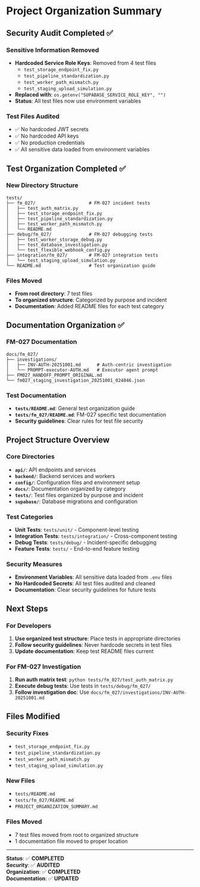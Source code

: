 # Project Organization Summary

## Security Audit Completed ✅

### Sensitive Information Removed
- **Hardcoded Service Role Keys**: Removed from 4 test files
  - `test_storage_endpoint_fix.py`
  - `test_pipeline_standardization.py` 
  - `test_worker_path_mismatch.py`
  - `test_staging_upload_simulation.py`
- **Replaced with**: `os.getenv("SUPABASE_SERVICE_ROLE_KEY", "")`
- **Status**: All test files now use environment variables

### Test Files Audited
- ✅ No hardcoded JWT secrets
- ✅ No hardcoded API keys
- ✅ No production credentials
- ✅ All sensitive data loaded from environment variables

## Test Organization Completed ✅

### New Directory Structure
```
tests/
├── fm_027/                    # FM-027 incident tests
│   ├── test_auth_matrix.py
│   ├── test_storage_endpoint_fix.py
│   ├── test_pipeline_standardization.py
│   ├── test_worker_path_mismatch.py
│   └── README.md
├── debug/fm_027/              # FM-027 debugging tests
│   ├── test_worker_storage_debug.py
│   ├── test_database_investigation.py
│   └── test_flexible_webhook_config.py
├── integration/fm_027/        # FM-027 integration tests
│   └── test_staging_upload_simulation.py
└── README.md                  # Test organization guide
```

### Files Moved
- **From root directory**: 7 test files
- **To organized structure**: Categorized by purpose and incident
- **Documentation**: Added README files for each test category

## Documentation Organization ✅

### FM-027 Documentation
```
docs/fm_027/
├── investigations/
│   ├── INV-AUTH-20251001.md      # Auth-centric investigation
│   └── PROMPT-executor-AUTH.md   # Executor agent prompt
├── FM027_HANDOFF_PROMPT_ORIGINAL.md
└── fm027_staging_investigation_20251001_024046.json
```

### Test Documentation
- **`tests/README.md`**: General test organization guide
- **`tests/fm_027/README.md`**: FM-027 specific test documentation
- **Security guidelines**: Clear rules for test file security

## Project Structure Overview

### Core Directories
- **`api/`**: API endpoints and services
- **`backend/`**: Backend services and workers
- **`config/`**: Configuration files and environment setup
- **`docs/`**: Documentation organized by category
- **`tests/`**: Test files organized by purpose and incident
- **`supabase/`**: Database migrations and configuration

### Test Categories
- **Unit Tests**: `tests/unit/` - Component-level testing
- **Integration Tests**: `tests/integration/` - Cross-component testing
- **Debug Tests**: `tests/debug/` - Incident-specific debugging
- **Feature Tests**: `tests/` - End-to-end feature testing

### Security Measures
- **Environment Variables**: All sensitive data loaded from `.env` files
- **No Hardcoded Secrets**: All test files audited and cleaned
- **Documentation**: Clear security guidelines for future tests

## Next Steps

### For Developers
1. **Use organized test structure**: Place tests in appropriate directories
2. **Follow security guidelines**: Never hardcode secrets in test files
3. **Update documentation**: Keep test README files current

### For FM-027 Investigation
1. **Run auth matrix test**: `python tests/fm_027/test_auth_matrix.py`
2. **Execute debug tests**: Use tests in `tests/debug/fm_027/`
3. **Follow investigation doc**: Use `docs/fm_027/investigations/INV-AUTH-20251001.md`

## Files Modified

### Security Fixes
- `test_storage_endpoint_fix.py`
- `test_pipeline_standardization.py`
- `test_worker_path_mismatch.py`
- `test_staging_upload_simulation.py`

### New Files
- `tests/README.md`
- `tests/fm_027/README.md`
- `PROJECT_ORGANIZATION_SUMMARY.md`

### Files Moved
- 7 test files moved from root to organized structure
- 1 documentation file moved to proper location

---

**Status**: ✅ **COMPLETED**  
**Security**: ✅ **AUDITED**  
**Organization**: ✅ **COMPLETED**  
**Documentation**: ✅ **UPDATED**
